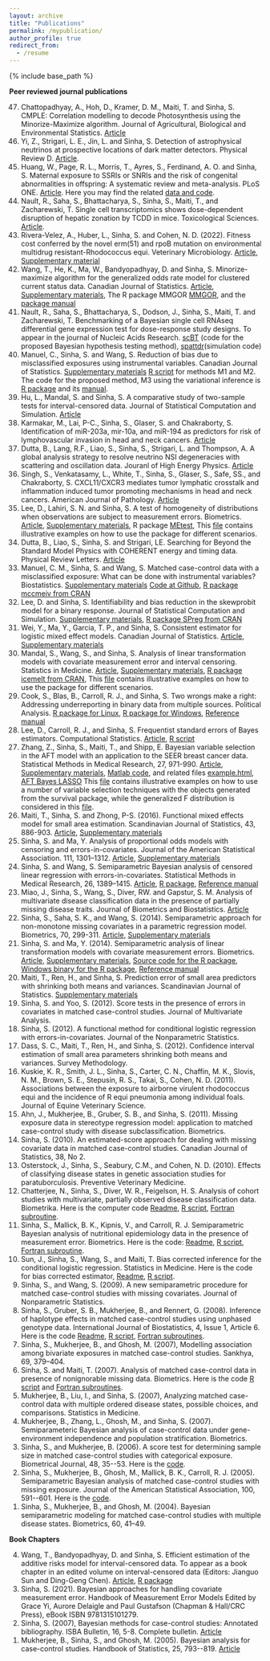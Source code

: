 ```yaml
---
layout: archive
title: "Publications"
permalink: /mypublication/
author_profile: true
redirect_from:
  - /resume
---
```


{% include base_path %}

**Peer reviewed journal publications**
<ol reversed> 
<li> Chattopadhyay, A., Hoh, D., Kramer, D. M., Maiti, T. and Sinha, S. CMPLE: Correlation modelling to decode Photosynthesis
using the Minorize-Maximize algorithm.  Journal of Agricultural, Biological and Environmental Statistics. <a href="https://link.springer.com/article/10.1007/s13253-024-00627-9"> Article</a></li>
<li> Yi, Z., Strigari, L. E., Jin, L. and Sinha, S. Detection of astrophysical neutrinos at prospective locations of dark matter detectors. 
Physical Review D. <a href="https://arxiv.org/abs/2307.13792">Article</a>.
</li>
<li> Huang, W., Page, R. L., Morris, T., Ayres, S., Ferdinand, A. O. and Sinha, S. Maternal exposure to SSRIs or SNRIs and the risk of congenital abnormalities in offspring: A systematic review and meta-analysis. PLoS ONE. <a href="https://journals.plos.org/plosone/article?id=10.1371/journal.pone.0294996">Article</a>. Here you may find the related <a href="http://samiransinha.github.io/files/codes/PLOS-meta-code.zip">data and code</a>.
</li>
<li> Nault, R., Saha, S., Bhattacharya, S., Sinha, S., Maiti, T., and Zacharewski, T. Single cell transcriptomics shows dose-dependent disruption of hepatic zonation by TCDD in mice. Toxicological Sciences.
<a href="https://www.biorxiv.org/content/10.1101/2022.06.15.496321v1.full">Article</a>. 
 </li> 
<li> Rivera-Velez, A., Huber, L., Sinha, S. and Cohen, N. D. (2022). Fitness cost conferred by the novel erm(51) and rpoB mutation on environmental multidrug resistant-Rhodococcus equi. Veterinary Microbiology. <a href="https://www.sciencedirect.com/science/article/pii/S0378113522002012">Article</a>, <a href="http://samiransinha.github.io/files/research/Noah_supplementary.pdf">Supplementary material</a> </li>
<li> Wang, T., He, K., Ma, W., Bandyopadhyay, D. and Sinha, S. Minorize-maximize algorithm for the generalized odds rate model for clustered current status data. Canadian Journal of Statistics. <a href="http://doi.org/10.1002/cjs.11733">Article</a>,
 <a href="http://samiransinha.github.io/files/research/Tong2022_supplementary.pdf">Supplementary materials</a>, The R package MMGOR 
<a href="https://github.com/laozaoer/MMGOR">MMGOR</a>, and the  <a href="http://samiransinha.github.io/files/codes/MMGOR_Manual.pdf">package manual</a></li>  
<li> Nault, R., Saha, S., Bhattacharya, S., Dodson, J., Sinha, S., Maiti, T. and  Zacharewski, T. Benchmarking of a Bayesian single cell RNAseq differential gene expression test for dose-response study designs. To appear in the journal of Nucleic Acids Research. <a href="https://github.com/satabdisaha1288/scBT"> scBT</a> (code for the proposed Bayesian hypothesis testing method), <a href="https://github.com/zacharewskilab/splattdr">spattdr</a>(simulation code)  </li>
<li> Manuel, C., Sinha, S. and Wang, S. Reduction of bias due to misclassified exposures using instrumental variables. Canadian Journal of Statistics. <a href="http://samiransinha.github.io/files/research/Chris_supplementary.pdf">Supplementary materials</a>
<a href="http://samiransinha.github.io/files/codes/Chris_2021_2022_CJS_mcmc_code_4_m1nm2_4_webpage.R">R script</a> for methods M1 and M2. The code for the proposed method, M3 using the variational inference is <a href="http://samiransinha.github.io/files/codes/bayesmcmc4m3_1.0.tar.gz">R package</a> and its <a href="http://samiransinha.github.io/files/codes/bayesmcmc4m3-manual.pdf">manual</a>.
</li>
<li> Hu, L., Mandal, S. and Sinha, S. A comparative study of two-sample tests for interval-censored data. Journal of Statistical Computation and Simulation. <a href="https://www.tandfonline.com/doi/full/10.1080/00949655.2021.1955884">Article</a> 
</li>
<li> Karmakar, M., Lai, P-C., Sinha, S., Glaser, S. and Chakraborty, S. Identification of miR-203a, mir-10a, and miR-194 as predictors for risk of lymphovascular invasion in head and neck cancers. <a href="https://doi.org/10.18632/oncotarget.28022">Article</a>
</li>
<li> Dutta, B., Lang, R.F., Liao, S., Sinha, S., Strigari, L. and Thompson, A. A global analysis strategy to resolve neutrino NSI degeneracies with scattering and oscillation data. Jouranl of High Energy Physics. <a href="https://arxiv.org/abs/2002.03066">Article</a>
</li>
<li> Singh, S., Venkatasamy, L., White, T., Sinha, S., Glaser, S., Safe, SS., and Chakraborty, S. CXCL11/CXCR3 mediates tumor lymphatic crosstalk and inflammation induced tumor promoting mechanisms in head and neck cancers. American Journal of Pathology. <a href="https://www.ncbi.nlm.nih.gov/pubmed/32035061">Article</a>
</li> 
<li> Lee, D.,  Lahiri, S. N. and Sinha, S. A  test of homogeneity of distributions when observations are  subject to  measurement errors. Biometrics. <a href="http://samiransinha.github.io/files/research/paper_August_2019.pdf">Article</a>, 
  <a href="http://samiransinha.github.io/files/research/supple-August-2019.pdf">Supplementary materials</a>, R package <a href="https://cran.r-project.org/web/packages/MEtest/index.html">MEtest</a>, 
This <a href="http://samiransinha.github.io/files/codes/MEtest_examples2019.html">file</a> contains illustrative examples on how to use the package for different scenarios. 
</li>
<li> Dutta, B., Liao, S., Sinha, S. and Strigari, LE. Searching for Beyond the Standard Model Physics with COHERENT energy and timing data. Physical Review Letters. <a href="https://journals.aps.org/prl/abstract/10.1103/PhysRevLett.123.061801">Article</a>
</li>
<li> Manuel, C. M., Sinha, S. and Wang, S. Matched case-control data with a misclassified exposure: What can be done with instrumental variables? Biostatistics.  <a href="http://samiransinha.github.io/files/research/chris2019_supplementary.pdf">Supplementary materials</a> 
<a href="https://github.com/ronsami/Istrumental-variables-for-misclassification">Code at Github</a>, <a href="https://CRAN.R-project.org/package=mccmeiv">R package mccmeiv from CRAN</a> 
</li>
<li> Lee, D. and Sinha, S. Identifiability and bias reduction in the skewprobit model for a binary response. Journal of Statistical Computation and Simulation. <!--\[[research/Identifiability_and_bias_reduction_published.pdf pdf]\],-->
<a href="http://samiransinha.github.io/files/research/0714_supple.pdf">Supplementary materials</a>,  <a href="https://cran.r-project.org/package=SPreg"> R package SPreg from CRAN</a> 
</li>
<li> Wei, Y., Ma, Y., Garcia, T. P., and Sinha, S. Consistent estimator for logistic mixed effect models. Canadian Journal of Statistics. <a href="http://samiransinha.github.io/files/research/randomslopefinalcjsversion.pdf"> Article</a>,
  <a href="http://samiransinha.github.io/files/research/randomslopesuppfinalcjsversion.pdf"> Supplementary materials</a> 
</li>
<li> Mandal, S., Wang, S., and Sinha, S. Analysis of linear transformation models with covariate measurement error and interval censoring. Statistics in Medicine. <a href="http://samiransinha.github.io/files/research/SIM_2019-May-10.pdf"> Article</a>, 
<a href="http://samiransinha.github.io/files/research/suppl_2019-May-07.pdf">Supplementary materials</a>, <a href="https://cran.r-project.org/web/packages/icemelt/index.html"> R package icemelt from CRAN</a>, 
This <a href="http://samiransinha.github.io/files/codes/SIM_icemelt_examples2019.html"> file</a> contains illustrative examples on how to use the package for different scenarios. 
</li>
<li> Cook, S., Blas, B., Carroll, R. J., and Sinha, S. Two wrongs make a right: Addressing underreporting in binary data from multiple sources. Political Analysis. 
<a href="http://samiransinha.github.io/files/codes/mistwosources_1.0.tar.gz"> R package for Linux</a>, <a href="http://samiransinha.github.io/files/codes/mistwosources_1.0.zip">R package for Windows</a>, <a href="http://samiransinha.github.io/files/research/mistwosources-manual.pdf"> Reference manual</a>
</li>
<li> Lee, D., Carroll, R. J., and Sinha, S. Frequentist standard errors of Bayes estimators. Computational Statistics. <a href="http://samiransinha.github.io/files/research/revision1_std_cal_the_revised_manuscript.pdf">Article</a>, 
<a href="http://samiransinha.github.io/files/codes/Codes_Lee.zip">R script</a>
</li>
<li> Zhang, Z., Sinha, S., Maiti, T., and Shipp, E. Bayesian variable selection in the AFT model with an application 
to the SEER breast cancer data. Statistical Methods in Medical Research, 27, 971-990. <a href="http://samiransinha.github.io/files/research/draft_seerdata_Dec_2015_rev2_sent2pub.pdf">Article</a>, <a href="http://samiransinha.github.io/files/research/suppl.pdf">Supplementary materials</a>,  
<a href="http://samiransinha.github.io/files/codes/ZhangSMMR.zip"> Matlab code</a>, and related files  <a href="http://samiransinha.github.io/files/codes/example.html"> example.html</a>, <a href="http://samiransinha.github.io/files/codes/AFT_Bayes_LASSO.html"> AFT Bayes LASSO</a> 
This <a href="http://samiransinha.github.io/files/codes/zhen_August2019.html">file</a> contains illustrative examples on how to use a number of variable selection techniques with the objects generated from the survival package, while the generalized F distribution is considered in 
this <a href="http://samiransinha.github.io/files/codes/zhen_genf_August2019.html">file</a>.
</li>
<li> Maiti, T., Sinha, S. and Zhong, P-S. (2016). Functional mixed effects model for small area estimation. Scandinavian Journal of Statistics, 43, 886-903. <a href="http://samiransinha.github.io/files/research/sjos2016_Maiti.pdf">Article</a>, 
<a href="http://samiransinha.github.io/files/research/sjos2016_Maiti_suppl.pdf">Supplementary materials</a>
</li>
<li> Sinha, S. and Ma, Y. Analysis of proportional odds models with censoring and errors-in-covariates. Journal of the American Statistical Association. 111, 1301–1312. 
<a href="http://samiransinha.github.io/files/research/reviseround3pome6.pdf">Article</a>, <a href="http://samiransinha.github.io/files/research/jasa_suppl6.pdf">Supplementary materials</a>
</li>
<li> Sinha, S. and Wang, S. Semiparametric Bayesian analysis of censored linear regression with 
errors-in-covariates. Statistical Methods in Medical Research, 26, 1389–1415. 
<a href="http://samiransinha.github.io/files/research/SMMR_2015_Final_version.pdf"> Article</a>, <a href="http://samiransinha.github.io/files/codes/smmrbayes_1.0.tar.gz">R package</a>, 
<a href="http://samiransinha.github.io/files/research/SMMR_description_of_package.pdf"> Reference manual</a>
</li>
<li> Miao, J., Sinha, S., Wang, S., Diver, RW. and Gapstur, S. M. Analysis of multivariate disease classification 
data in the presence of partially missing disease traits. Journal of Biometrics and Biostatistics. <a href="https://doi.org/10.4172/2155-6180.1000197"> Article</a> 
</li>
<li> Sinha, S., Saha, S. K., and Wang, S. (2014). Semiparametric approach for non-monotone missing covariates in a parametric regression model. Biometrics, 70, 299-311. 
<a href="https://doi.org/10.1111/biom.12159">Article</a>, <a href="http://samiransinha.github.io/files/research/missing_biometrics_suppl.pdf">Supplementary materials</a>
</li>
<li> Sinha, S. and Ma, Y. (2014).  Semiparametric analysis of linear transformation models with covariate 
measurement errors. Biometrics. <a href="https://doi.org/10.1111%2Fbiom.12119"> Article</a>, <!--\[[research/LTM_ME_published_version.pdf pdf]\],-->
<a href="http://samiransinha.github.io/files/research/LTMME_biometrics_suppl.pdf">Supplementary materials</a>, <a href="http://samiransinha.github.io/files/codes/mesub_1.0.tar.gz"> Source code for the R package</a>, <a href="http://samiransinha.github.io/files/codes/mesub_1.0.zip"> Windows binary for the R package</a>,
<a href="http://samiransinha.github.io/files/research/manual_mesub.pdf"> Reference manual</a>
</li>
<li> Maiti, T., Ren, H., and Sinha, S. Prediction error of small area predictors with shrinking both 
means and variances. Scandinavian Journal of Statistics. <!--\[[research/sjos_Maiti_20131.pdf pdf]\], -->
<a href="http://samiransinha.github.io/files/research/sjos12061-sup-0001-Supp_Info.pdf"> Supplementary materials</a>
</li>
<li> Sinha, S. and Yoo, S. (2012). Score tests in the presence of errors in covariates in matched 
case-control studies. Journal of Multivariate Analysis. 
<!--\[[research/sinha2012-JMVA.pdf pdf]\] -->
</li>
<li> Sinha, S. (2012). A functional method for conditional logistic regression 
with errors-in-covariates. Journal of the Nonparametric Statistics. 
<!--\[[research/JNS2012.pdf pdf]\] -->
</li>
<li> Dass, S. C., Maiti, T., Ren, H., and Sinha, S. (2012). Confidence interval estimation of small 
area parameters shrinking both means and variances. Survey Methodology. 
<!--\[[research/Survey_methodology_2012.pdf pdf]\]-->
</li>
<li> Kuskie, K. R., Smith, J. L., Sinha, S., Carter, C. N., Chaffin, M. K., Slovis, N. M., Brown, S. E., 
Stepusin, R. S., Takai, S., Cohen, N. D. (2011). Associations between the exposure to airborne 
 virulent rhodococcus equi and the incidence of R equi pneumonia among individual foals. 
Journal of Equine Veterinary Science. <!--\[[research/Noah_2011.pdf pdf]\] -->
</li>
<li> Ahn, J., Mukherjee, B., Gruber, S. B., and Sinha, S. (2011). Missing exposure data in
 stereotype regression model: application to matched case-control study with disease 
subclassification. Biometrics. <!--\[[research/ahn2010-biometrics.pdf pdf]\]-->
</li>
<li> Sinha, S. (2010). An estimated-score approach for dealing with missing covariate data in matched
 case-control studies. Canadian Journal of Statistics, 38, No 2. <!--\[[research/sinha2010-cjs.pdf pdf]\]-->
</li>
<li> Osterstock, J., Sinha, S., Seabury, C.M., and Cohen, N. D. (2010). Effects of classifying disease states
 in genetic association studies for paratuborculosis. 
Preventive Veterinary Medicine. <!--\[[research/JOsterstock_PVM_2010.pdf pdf]\]-->
</li>
<li> Chatterjee, N., Sinha, S., Diver, W. R., Feigelson, H. S. Analysis of cohort studies with multivariate, 
partially observed disease classification data. Biometrika.  <!--\[[research/SurvClassificationChatterjeeRevised2-Jan06-2010.pdf pdf]\]-->
<!--\[[research/SurvClassificationChatterjeeSuppl_Feb2010.pdf supplementary material]\] -->
Here is the computer code <a href="http://samiransinha.github.io/files/codes/BKA2010/Readme.txt">Readme</a>, <a href="http://samiransinha.github.io/files/codes/BKA2010/ee_code_online_R.txt">R script</a>, <a href="http://samiransinha.github.io/files/codes/BKA2010/subroutineBKA2010.f">Fortran subroutine</a>.
</li>
<li> Sinha, S., Mallick, B. K., Kipnis, V., and Carroll, R. J.  Semiparametric Bayesian 
analysis of nutritional epidemiology data in the presence of measurement 
error. Biometrics. <!--\[[research/MEwithRay2009-Biometrics.pdf pdf]\]-->
Here is the code: <a href="http://samiransinha.github.io/files/codes/semipara-merror/readme.txt">Readme</a>, 
<a href="http://samiransinha.github.io/files/codes/semipara-merror/program-spb.txt"> R script</a>,
<a href="http://samiransinha.github.io/files/codes/semipara-merror/spbsubroutines.f">Fortran subroutine</a>.
</li>
<li> Sun, J., Sinha, S., Wang, S., and Maiti, T. Bias corrected inference for the conditional 
logistic regression. Statistics in Medicine. <!--\[[research/Sun_SIM.pdf pdf]\] -->
Here is the code for bias corrected estimator, <a href="http://samiransinha.github.io/files/codes/Bias-correction/readme.txt">Readme</a>, <a href="http://samiransinha.github.io/files/codes/Bias-correction/MDS.txt">R script</a>. 
</li>
<li> Sinha, S., and Wang, S. (2009). A new semiparametric procedure for matched case-control 
studies with missing covariates.  Journal of Nonparametric Statistics. 
<!--\[[research/sinha_wang.pdf pdf]\]-->
</li>
<li> Sinha, S., Gruber, S. B., Mukherjee, B., and  Rennert, G. (2008). Inference of
haplotype effects in matched case-control studies using unphased genotype 
data.  International Journal of Biostatistics, 4, Issue 1, Article 6. 
<!--\[[research/sinha_ijb2008.pdf pdf]\]-->
Here is the code <a href="http://samiransinha.github.io/files/codes/Readme.txt">Readme</a>,    
<a href="http://samiransinha.github.io/files/codes/Hap.R">R script</a>, <a href="http://samiransinha.github.io/files/codes/new-hapdataanalysissub1.f">Fortran subroutines</a>.
</li>
<li> Sinha, S., Mukherjee, B., and Ghosh, M.
(2007),  Modelling association among bivariate exposures in
matched case-control studies. Sankhya, 69, 379–404. <!--\[[research/sankhya.pdf pdf]\]-->
</li>
<li> Sinha, S. and Maiti, T. (2007). Analysis of matched
case-control data in presence of nonignorable missing data. 
Biometrics. <!--\[[research/sinha2007-biometrics.pdf pdf]\]-->
Here is the code <a href="http://samiransinha.github.io/files/codes/dataanalysis-3.txt">R script</a> and <a href="http://samiransinha.github.io/files/codes/data_simusub.f">Fortran subroutines</a>.
</li>
<li> Mukherjee, B., Liu, I., and Sinha, S. (2007), Analyzing
matched case-control  data with multiple ordered disease states, possible choices, 
and comparisons.   Statistics in Medicine. <!--\[[research/Mukherjee2007-StatinMed.pdf  pdf]\]-->
</li>
<li> Mukherjee, B., Zhang, L.,  Ghosh, M., and Sinha, S. (2007). 
 Semiparameteric  Bayesian analysis of  case-control data under gene-environment independence
and population stratification. Biometrics. <!--\[[research/mukherjee2007-biometrics.pdf  pdf]\]-->
</li>
<li> Sinha, S., and Mukherjee, B. (2006). A score test for
determining sample size in matched case-control studies with
categorical exposure.  Biometrical Journal, 48, 35--53. <!--\[[research/sinha_biomj2006.pdf pdf]\]-->
Here is the <a href="http://samiransinha.github.io/files/codes/rcode1.R">code</a>. 
</li>
<li> Sinha, S., Mukherjee, B., Ghosh, M., Mallick, B. K., Carroll, R. J.  (2005). Semiparametric Bayesian 
analysis of matched case-control studies with missing exposure. 
Journal of the American Statistical Association, 100, 591--601. <!--\[[research/sinha_jasa2005.pdf pdf]\]-->
Here is the <a href="http://samiransinha.github.io/files/codes/software_matched_missing.zip">code</a>.
</li>
 <li> Sinha, S., Mukherjee, B., and Ghosh, M. (2004). Bayesian semiparametric modeling for 
matched case-control studies with multiple disease states. Biometrics, 60, 
41–49. <!--\[[research/sinha_biometrics2004.pdf pdf]\]-->
</li>
</ol>

**Book Chapters**
<!--=====-->
<ol reversed>
<li> Wang, T., Bandyopadhyay, D. and Sinha, S. Efficient estimation of the additive risks model for interval-censored data. To appear as a book chapter in an edited volume on interval-censored data (Editors: Jianguo Sun and Ding-Geng Chen). 
<a href= "https://arxiv.org/abs/2203.09726">Article</a>, <a href="https://github.com/laozaoer/MMIntAdd">R package</a></li>
<li> Sinha, S. (2021). Bayesian approaches for handling covariate measurement error.
 Handbook of Measurement Error Models Edited by Grace Yi, Aurore Delaigle and Paul Gustafson (Chapman & Hall/CRC Press), eBook ISBN 9781315101279. 
</li>
<li> Sinha, S. (2007), Bayesian methods for case-control studies: Annotated bibliography. ISBA Bulletin, 16, 5-8. Complete bulletin. <a href="http://samiransinha.github.io/files/research/ISBA_bulletin0706.pdf">Article</a>  
</li>
<li> Mukherjee, B., Sinha, S.,  and Ghosh, M. (2005). Bayesian
analysis for  case-control studies. Handbook of Statistics, 25, 793--819. <a href="http://samiransinha.github.io/files/research/MukherjeeHandbook2005.pdf">Article</a></li>
</ol>
